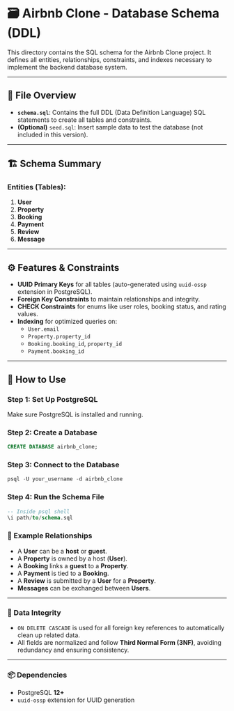 # 🗃️ Airbnb Clone - Database Schema (DDL)

This directory contains the SQL schema for the Airbnb Clone project. It defines all entities, relationships, constraints, and indexes necessary to implement the backend database system.

---

## 📁 File Overview

- **`schema.sql`**: Contains the full DDL (Data Definition Language) SQL statements to create all tables and constraints.
- **(Optional)** `seed.sql`: Insert sample data to test the database (not included in this version).

---

## 🏗️ Schema Summary

### Entities (Tables):

1. **User**
2. **Property**
3. **Booking**
4. **Payment**
5. **Review**
6. **Message**

---

## ⚙️ Features & Constraints

- **UUID Primary Keys** for all tables (auto-generated using `uuid-ossp` extension in PostgreSQL).
- **Foreign Key Constraints** to maintain relationships and integrity.
- **CHECK Constraints** for enums like user roles, booking status, and rating values.
- **Indexing** for optimized queries on:
  - `User.email`
  - `Property.property_id`
  - `Booking.booking_id`, `property_id`
  - `Payment.booking_id`

---

## 🧪 How to Use

### Step 1: Set Up PostgreSQL

Make sure PostgreSQL is installed and running.

### Step 2: Create a Database

```sql
CREATE DATABASE airbnb_clone;
```
### Step 3: Connect to the Database

```sql
psql -U your_username -d airbnb_clone
```
### Step 4: Run the Schema File
```sql
-- Inside psql shell
\i path/to/schema.sql
```
### 📌 Example Relationships

- A **User** can be a **host** or **guest**.
- A **Property** is owned by a host (**User**).
- A **Booking** links a **guest** to a **Property**.
- A **Payment** is tied to a **Booking**.
- A **Review** is submitted by a **User** for a **Property**.
- **Messages** can be exchanged between **Users**.

---

### 🔐 Data Integrity

- `ON DELETE CASCADE` is used for all foreign key references to automatically clean up related data.
- All fields are normalized and follow **Third Normal Form (3NF)**, avoiding redundancy and ensuring consistency.

---

### 📦 Dependencies

- PostgreSQL **12+**
- `uuid-ossp` extension for UUID generation
